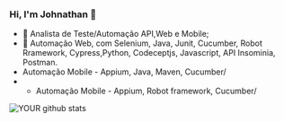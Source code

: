 ### Hi, I'm Johnathan 👋

- 🔭 Analista de Teste/Automação API,Web e Mobile;
- 🌱 Automação Web, com Selenium, Java, Junit, Cucumber, Robot Rramework, Cypress,Python, Codeceptjs, Javascript, API Insominia, Postman.
-  Automação Mobile - Appium, Java, Maven, Cucumber/
-  -  Automação Mobile - Appium, Robot framework, Cucumber/
  
![YOUR github stats](https://github-readme-stats.vercel.app/api?username=Johnathandf)






